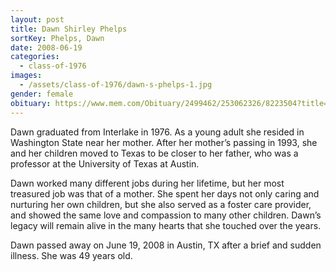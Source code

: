 ```yaml
---
layout: post
title: Dawn Shirley Phelps
sortKey: Phelps, Dawn
date: 2008-06-19
categories:
  - class-of-1976
images:
  - /assets/class-of-1976/dawn-s-phelps-1.jpg
gender: female
obituary: https://www.mem.com/Obituary/2499462/253062326/8223504?title=Obituary
---
```

Dawn graduated from Interlake in 1976. As a young adult she resided in Washington State near her mother. After her mother’s passing in 1993, she and her children moved to Texas to be closer to her father, who was a professor at the University of Texas at Austin.

Dawn worked many different jobs during her lifetime, but her most treasured job was that of a mother. She spent her days not only caring and nurturing her own children, but she also served as a foster care provider, and showed the same love and compassion to many other children. Dawn’s legacy will remain alive in the many hearts that she touched over the years.

Dawn passed away on June 19, 2008 in Austin, TX after a brief and sudden illness. She was 49 years old.